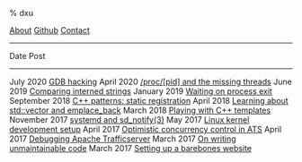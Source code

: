 % dxu

[About](https://dxuuu.xyz/about.html)
[Github](https://github.com/danobi)
[Contact](mailto:dxu@[this-website-url])

---

Date                  Post
------------------    ------------------
July 2020             [GDB hacking](gdb-hacking.html)
April 2020            [/proc/[pid] and the missing threads](proc-threads.html)
June 2019             [Comparing interned strings](interned-strings.html)
January 2019          [Waiting on process exit](wait-pid.html)
September 2018        [C++ patterns: static registration](cpp-static-registration.html)
April 2018            [Learning about std::vector and emplace_back](cpp-emplace.html)
March 2018            [Playing with C++ templates](cpp-templates.html)
November 2017         [systemd and sd_notify(3)](systemd-sdnotify.html)
May 2017              [Linux kernel development setup](kernel-development-setup.html)
April 2017            [Optimistic concurrency control in ATS](optimistic-concurrency.html)
April 2017            [Debugging Apache Trafficserver](ats-logging-race-condition.html)
March 2017            [On writing unmaintainable code](writing-unmaintainable-code.html)
March 2017            [Setting up a barebones website](barebones-website.html)
